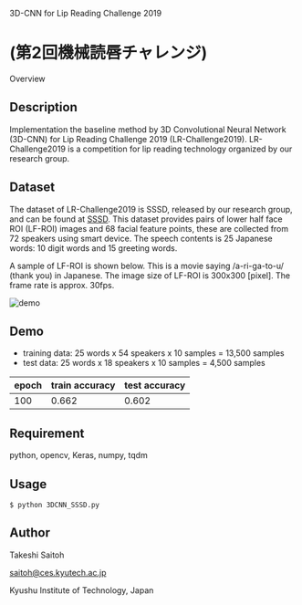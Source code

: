 3D-CNN for Lip Reading Challenge 2019

(第2回機械読唇チャレンジ)
====

Overview

## Description

Implementation the baseline method by 3D Convolutional Neural Network (3D-CNN) for Lip Reading Challenge 2019 (LR-Challenge2019).
LR-Challenge2019 is a competition for lip reading technology organized by our research group.

## Dataset

The dataset of LR-Challenge2019 is SSSD, released by our research group, and can be found at [SSSD](http://www.slab.ces.kyutech.ac.jp/SSSD/). This dataset provides pairs of lower half face ROI (LF-ROI) images and 68 facial feature points, these are collected from 72 speakers using smart device. The speech contents is 25 Japanese words: 10 digit words and 15 greeting words.

A sample of LF-ROI is shown below. This is a movie saying /a-ri-ga-to-u/ (thank you) in Japanese. The image size of LF-ROI is 300x300 [pixel]. The frame rate is approx. 30fps.

![demo](s010_011_007.gif)

## Demo

- training data: 25 words x 54 speakers x 10 samples = 13,500 samples
- test data: 25 words x 18 speakers x 10 samples = 4,500 samples

|epoch|train accuracy|test accuracy|
----|----|----
|100|0.662|0.602|

## Requirement

python, opencv, Keras, numpy, tqdm

## Usage
~~~
$ python 3DCNN_SSSD.py
~~~

## Author

Takeshi Saitoh

saitoh@ces.kyutech.ac.jp

Kyushu Institute of Technology, Japan
